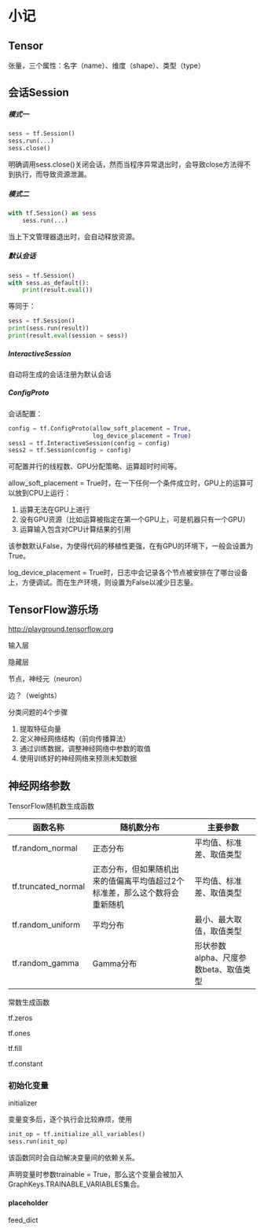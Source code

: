 # 小记

## Tensor

张量，三个属性：名字（name）、维度（shape）、类型（type）

## 会话Session

##### 模式一

```python
sess = tf.Session()
sess.run(...)
sess.close()
```
明确调用sess.close()关闭会话，然而当程序异常退出时，会导致close方法得不到执行，而导致资源泄漏。

##### 模式二

```python
with tf.Session() as sess
    sess.run(...)
```
当上下文管理器退出时，会自动释放资源。

##### 默认会话

```python
sess = tf.Session()
with sess.as_default():
    print(result.eval())
```
等同于：

```python
sess = tf.Session()
print(sess.run(result))
print(result.eval(session = sess))
```
##### InteractiveSession

自动将生成的会话注册为默认会话

##### ConfigProto

会话配置：

```python
config = tf.ConfigProto(allow_soft_placement = True,
                        log_device_placement = True)
sess1 = tf.InteractiveSession(config = config)
sess2 = tf.Session(config = config)
```
可配置并行的线程数、GPU分配策略、运算超时时间等。

allow_soft_placement = True时，在一下任何一个条件成立时，GPU上的运算可以放到CPU上运行：

1. 运算无法在GPU上进行
2. 没有GPU资源（比如运算被指定在第一个GPU上，可是机器只有一个GPU）
3. 运算输入包含对CPU计算结果的引用

该参数默认False，为使得代码的移植性更强，在有GPU的环境下，一般会设置为True。

log_device_placement = True时，日志中会记录各个节点被安排在了哪台设备上，方便调试。而在生产环境，则设置为False以减少日志量。

## TensorFlow游乐场

http://playground.tensorflow.org

输入层

隐藏层

节点，神经元（neuron）

边？（weights）

分类问题的4个步骤

1. 提取特征向量
2. 定义神经网络结构（前向传播算法）
3. 通过训练数据，调整神经网络中参数的取值
4. 使用训练好的神经网络来预测未知数据

## 神经网络参数

TensorFlow随机数生成函数

| 函数名称                | 随机数分布                                  | 主要参数                    |
| ------------------- | -------------------------------------- | ----------------------- |
| tf.random_normal    | 正态分布                                   | 平均值、标准差、取值类型            |
| tf.truncated_normal | 正态分布，但如果随机出来的值偏离平均值超过2个标准差，那么这个数将会重新随机 | 平均值、标准差、取值类型            |
| tf.random_uniform   | 平均分布                                   | 最小、最大取值，取值类型            |
| tf.random_gamma     | Gamma分布                                | 形状参数alpha、尺度参数beta、取值类型 |

常数生成函数

tf.zeros

tf.ones

tf.fill

tf.constant

### 初始化变量

initializer

变量变多后，逐个执行会比较麻烦，使用

```python
init_op = tf.initialize_all_variables()
sess.run(init_op)
```
该函数同时会自动解决变量间的依赖关系。

声明变量时参数trainable = True，那么这个变量会被加入GraphKeys.TRAINABLE_VARIABLES集合。

#### placeholder

feed_dict
